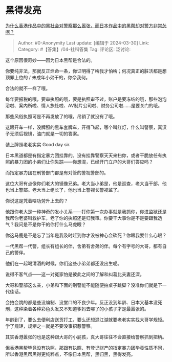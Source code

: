 # 黑得发亮
[为什么香港作品中的黑社会对警察那么嚣张，而日本作品中的黑帮却对警方非常怂呢？](https://www.zhihu.com/question/649620032/answer/3447830864)

> Author: #0-Anonymity
> Last update: [编辑于 2024-03-30]
> Link:
> Category: #【答集】/04-社科答集 
> Tag: 
> 评论区:
> 泛讨论:

这个原因很奇妙——因为日本黑帮是合法的。

你要纯非法，那就反正烂命一条，你证明得了啥我才怕啥；何况真正的脏活都是想顶罪上位的 / 未成年小弟干的，你奈我何。

合法的就不一样了哦。

每年要报税的哦，要审执照的哦，要是执照审不过，账户是要冻结的哦，那些泡泡浴啦、案内所啦、情人旅社啦、AV制片公司啦、财务公司啦……是要关门的哦。

那些风俗执照可是不再发放了的哦，吊销了就没有了哦。

这跟开车一样，没牌照的黑车套牌车，开得飞起，哪个叫红灯，什么叫警察，真汉子无须后视镜，油门就是一切的答案。

装上牌照老老实实 Good day sir.

  

日本黑道都是有指定暴力团挂靠的。没有挂靠警察天天来扫你，或者干脆放任有执照的暴力团的小弟们让你失踪——你想混，已经开门立户的大哥们答应吗？

而指定暴力团在刑警部门都是有对管的警视警部的。

这位大哥有点像你们老大的镜像兄弟。老大当小弟是，他是巡查，老大当干部，他也当上警部。老大当上组长了，他也当上警视长警视监了。

你说这是凭着啥功劳升上去的？

他跟你老大是一种神奇的发小关系——打你第一次办事就是我抓你，你进监狱还是我帮你老婆叫救护车，老了你的执照还是归我审。你要干大事你是不是要跟我透气？我问是不是你干的你打什么马虎眼？

你这马鹿是不是忘了当年是我及时赶到你才没被神心会砍死？你跟我耍什么心眼？

  

  

一代黑帮一代警，组长有组长的伴，舍弟有舍弟的伴。每个有字号的大哥，都有自己的警伴。

他们在一起喝清酒的时候，你们这些小弟弟都还没出生呢。

说得不客气点——这一对冤家怕是彼此之间的了解和纠葛比夫妻还深。

大哥和警部这么亲，小弟和下面的刑警能不能随便拍桌子跳脚？没准你们就是下一代佳话。

会拍会跳的都是些没编制、没堂口的不良少年。反正没到年龄、日本又基本没死刑，这种染着各种彩色头发又不知道爹妈去哪了的小孩子才是最嚣张的。

年龄到了，要么去便利店送货打工，要么还想混江湖就要老老实实找大哥学规矩。学了规矩，规矩之一就是不要没事招惹警察。

  

其实香港嚣张的也是这种跟大哥的小屁孩，真大哥往往不会直接给警察抓到把柄。

但香港黑帮毕竟没有执照，那跟有执照、有登记财产的指定暴力团毕竟性质不同，所以香港黑帮黑得更纯粹点，不像日本黑帮，黑归黑，黑得发亮。
